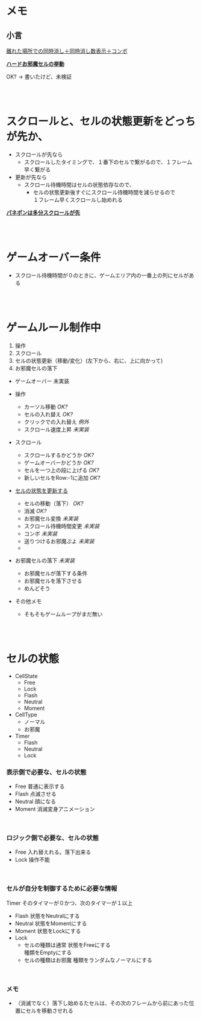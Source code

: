 # メモ

##  小言

[離れた場所での同時消し＋同時消し数表示＋コンボ](https://youtu.be/ObY7zUBq4A8?t=54)

**[ハードお邪魔セルの挙動](https://youtu.be/DYZe5CJtvfU?t=1887)**  

OK? → 書いたけど、未検証

<br><br>

# スクロールと、セルの状態更新をどっちが先か、

- スクロールが先なら
  - スクロールしたタイミングで、１番下のセルで繋がるので、１フレーム早く繋がる
- 更新が先なら
  - スクロール待機時間はセルの状態依存なので、
    - セルの状態更新後すぐにスクロール待機時間を減らせるので  
      １フレーム早くスクロールし始めれる

**[パネポンは多分スクロールが先](https://youtu.be/DYZe5CJtvfU?t=1341)**

<br><br>

# ゲームオーバー条件
- スクロール待機時間が０のときに、ゲームエリア内の一番上の列にセルがある

<br><br>

# ゲームルール制作中
1. 操作
2. スクロール
3. セルの状態更新（移動/変化）(左下から、右に、上に向かって)
4. お邪魔セルの落下
- ゲームオーバー    未実装

- 操作
  - カーソル移動            *OK?*
  - セルの入れ替え          *OK?*
  - クリックでの入れ替え    *例外*
  - スクロール速度上昇      *未実装*

- スクロール
  - スクロールするかどうか    *OK?*
  - ゲームオーバーかどうか    *OK?*
  - セルを一つ上の段に上げる  *OK?*
  - 新しいセルをRow:-1に追加  *OK?*

- [セルの状態を更新する](#セルの状態を更新する)
  - セルの移動（落下）      *OK?*
  - 消滅                    *OK?*
  - お邪魔セル変換          *未実装*
  - スクロール待機時間変更  *未実装*
  - コンボ                  *未実装*
  - 送りつけるお邪魔ぷよ    *未実装*
  - 

- お邪魔セルの落下          *未実装*
  - お邪魔セルが落下する条件
  - お邪魔セルを落下させる
  - めんどそう

- その他メモ
  - そもそもゲームループがまだ無い

<br><br>

# セルの状態

* CellState
  * Free
  * Lock
  * Flash
  * Neutral
  * Moment
* CellType
  * ノーマル
  * お邪魔
* Timer
  * Flash
  * Neutral
  * Lock



### 表示側で必要な、セルの状態
* Free              普通に表示する
* Flash             点滅させる
* Neutral           顔になる
* Moment            消滅変身アニメーション

<br>

### ロジック側で必要な、セルの状態
* Free              入れ替えれる。落下出来る
* Lock              操作不能

<br>

### セルが自分を制御するために必要な情報

  Timer               そのタイマーが０かつ、次のタイマーが１以上
* Flash               状態をNeutralにする
* Neutral             状態をMomentにする
* Moment              状態をLockにする
* Lock
  * セルの種類は通常    状態をFreeにする  
                        種類をEmptyにする
  * セルの種類はお邪魔  種類をランダムなノーマルにする

<br>

### メモ

- （消滅でなく）落下し始めるたセルは、その次のフレームから前にあった位置にセルを移動させれる

<br><br>
